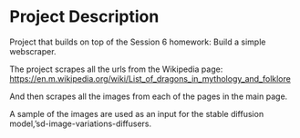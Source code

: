 # Project Description 

Project that builds on top of the Session 6 homework: Build a simple webscraper. 

The project scrapes all the urls from the Wikipedia page: https://en.m.wikipedia.org/wiki/List_of_dragons_in_mythology_and_folklore

And then scrapes all the images from each of the pages in the main page. 

A sample of the images are used as an input for the stable diffusion model,’sd-image-variations-diffusers.
